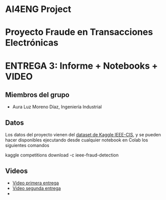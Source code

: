 # AI4ENG Project
# Proyecto Fraude en Transacciones Electrónicas
# ENTREGA 3: Informe + Notebooks + VIDEO

## Miembros del grupo

- Aura Luz Moreno Díaz, Ingeniería Industrial

## Datos

Los datos del proyecto vienen del [dataset de Kaggle IEEE-CIS](https://www.kaggle.com/competitions/ieee-fraud-detection/data?select=test_transaction), y se pueden hacer disponibles ejecutando desde cualquier notebook en Colab los siguientes comandos

kaggle competitions download -c ieee-fraud-detection  


## Videos
- [Video primera entrega](https://youtu.be/S_4SA7cbO2s)
- [Video segunda entrega](https://youtu.be/xxqCq53JxSo)
- 


